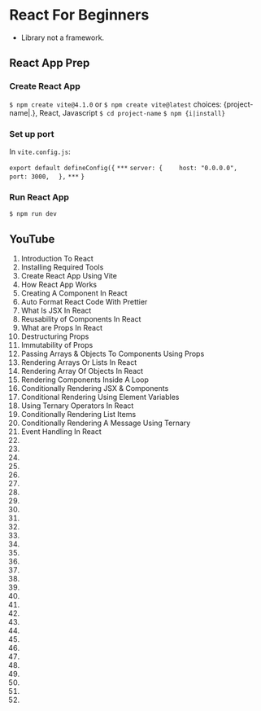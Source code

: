 # React For Beginners

* Library not a framework.

## React App Prep

### Create React App

`$ npm create vite@4.1.0` or `$ npm create vite@latest`  choices: {project-name|.}, React, Javascript
`$ cd project-name`
`$ npm {i|install}`

### Set up port

In `vite.config.js`:

`export default defineConfig({`
`***`
`server: {`
`    host: "0.0.0.0",`
`    port: 3000,`
`  },`
`***`
`}`

### Run React App

`$ npm run dev`


## YouTube

01. Introduction To React
02. Installing Required Tools
03. Create React App Using Vite
04. How React App Works
05. Creating A Component In React
06. Auto Format React Code With Prettier
07. What Is JSX In React
08. Reusability of Components In React
09. What are Props In React
10. Destructuring Props
11. Immutability of Props
12. Passing Arrays & Objects To Components Using Props
13. Rendering Arrays Or Lists In React
14. Rendering Array Of Objects In React
15. Rendering Components Inside A Loop
16. Conditionally Rendering JSX & Components
17. Conditional Rendering Using Element Variables
18. Using Ternary Operators In React
19. Conditionally Rendering List Items
20. Conditionally Rendering A Message Using Ternary
21. Event Handling In React
22.
23.
24.
25.
26.
27.
28.
29.
30.
31.
32.
33.
34.
35.
36.
37.
38.
39.
40.
41.
42.
43.
44.
45.
46.
47.
48.
49.
50.
51.
52.